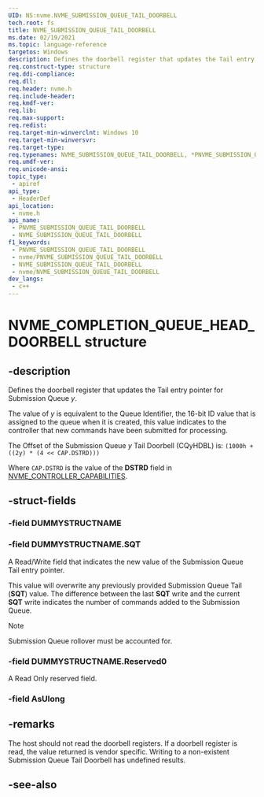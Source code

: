```yaml
---
UID: NS:nvme.NVME_SUBMISSION_QUEUE_TAIL_DOORBELL
tech.root: fs
title: NVME_SUBMISSION_QUEUE_TAIL_DOORBELL
ms.date: 02/19/2021
ms.topic: language-reference
targetos: Windows
description: Defines the doorbell register that updates the Tail entry pointer for Submission Queue *y*.
req.construct-type: structure
req.ddi-compliance: 
req.dll: 
req.header: nvme.h
req.include-header: 
req.kmdf-ver: 
req.lib: 
req.max-support: 
req.redist: 
req.target-min-winverclnt: Windows 10
req.target-min-winversvr: 
req.target-type: 
req.typenames: NVME_SUBMISSION_QUEUE_TAIL_DOORBELL, *PNVME_SUBMISSION_QUEUE_TAIL_DOORBELL
req.umdf-ver: 
req.unicode-ansi: 
topic_type:
 - apiref
api_type:
 - HeaderDef
api_location:
 - nvme.h
api_name:
 - PNVME_SUBMISSION_QUEUE_TAIL_DOORBELL
 - NVME_SUBMISSION_QUEUE_TAIL_DOORBELL
f1_keywords:
 - PNVME_SUBMISSION_QUEUE_TAIL_DOORBELL
 - nvme/PNVME_SUBMISSION_QUEUE_TAIL_DOORBELL
 - NVME_SUBMISSION_QUEUE_TAIL_DOORBELL
 - nvme/NVME_SUBMISSION_QUEUE_TAIL_DOORBELL
dev_langs:
 - c++
---
```


# NVME_COMPLETION_QUEUE_HEAD_DOORBELL structure


## -description

Defines the doorbell register that updates the Tail entry pointer for Submission Queue *y*.

The value of *y* is equivalent to the Queue Identifier, the 16-bit ID value that is assigned to the queue when it is created, this value indicates to the controller that new commands have been submitted for processing.

The Offset of the Submission Queue *y* Tail Doorbell (CQyHDBL) is: `(1000h + ((2y) * (4 << CAP.DSTRD)))`

Where `CAP.DSTRD` is the value of the **DSTRD** field in [NVME_CONTROLLER_CAPABILITIES](ns-nvme-nvme_controller_capabilities.md).

## -struct-fields

### -field DUMMYSTRUCTNAME

### -field DUMMYSTRUCTNAME.SQT

A Read/Write field that indicates the new value of the Submission Queue Tail entry pointer.

This value will overwrite any previously provided Submission Queue Tail (**SQT**) value. The difference between the last **SQT** write and the current **SQT** write indicates the number of commands added to the Submission Queue.

> [!NOTE]
> Submission Queue rollover must be accounted for.

### -field DUMMYSTRUCTNAME.Reserved0

A Read Only reserved field.

### -field AsUlong

## -remarks

The host should not read the doorbell registers. If a doorbell register is read, the value returned is vendor specific. Writing to a non-existent Submission Queue Tail Doorbell has undefined results.

## -see-also

